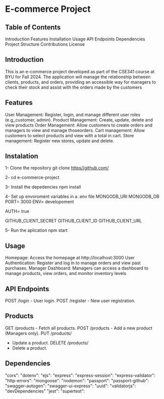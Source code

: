 # E-commerce Project

## Table of Contents
Introduction
Features
Installation
Usage
API Endpoints
Dependencies
Project Structure
Contributions
License

## Introduction
This is an e-commerce project developed as part of the CSE341 course at BYU for Fall 2024. The application will manage the relationship between clients, products, and orders, providing an accessible way for managers to check their stock and assist with the orders made by the customers

## Features
User Management: Register, login, and manage different user roles (e.g,,customer, admin).
Product Management: Create, update, delete and view products
Order Management: Allow customers to create orders and managers to view and manage thoseorders.
Cart management: Allow customers to select products and view with a total in cart.
Store management: Register new stores, update and delete. 

## Instalation
1- Clone the repository
git clone [https//github.com/](https://github.com/moronimotta/cse341-ecommerce-project)

2- cd e-commerce-project

3- Install the depedencies
npm install

4- Set up envoroment variables in a .env file
MONGODB_URI 
MONGODB_DB 
PORT= 3000
ENV= developoment

AUTH= true

GITHUB_CLIENT_SECRET
GITHUB_CLIENT_ID
GITHUB_CLIENT_URL

5- Run the aplication
npm start

## Usage
Homepage: Access the homepage at http://localhost:3000
User Authentication: Register and log in to manage orders and view past purchases.
Manager Dashboard: Managers can access a dashboard to manage products, view orders, and monitor inventory levels


## API Endpoints
POST /login - User login.
POST /register - New user registration.


## Products
GET /products - Fetch all products.
POST /products - Add a new product (Managers only).
PUT /products/
- Update a product.
DELETE /products/
- Delete a product.

## Dependencies
"cors": 
"dotenv": 
"ejs": 
"express": 
"express-session": 
"express-validator": 
"http-errors": 
"mongoose": 
"nodemon": 
"passport":
"passport-github": 
"swagger-autogen": 
"swagger-ui-express":
"uuid":
"validatorjs":
"devDependencies"
"jest": 
"supertest": 


